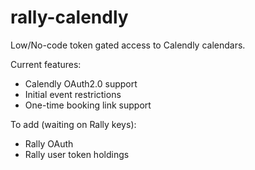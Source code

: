 # rally-calendly

Low/No-code token gated access to Calendly calendars.

Current features:
- Calendly OAuth2.0 support
- Initial event restrictions
- One-time booking link support

To add (waiting on Rally keys):
- Rally OAuth
- Rally user token holdings
